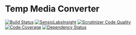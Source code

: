 Temp Media Converter
====================

[![Build Status](https://travis-ci.org/temp/media-converter.svg?branch=master)](https://travis-ci.org/temp/media-converter)
[![SensioLabsInsight](https://insight.sensiolabs.com/projects/eb5be5b3-d465-4b3d-84df-056067c525fc/mini.png)](https://insight.sensiolabs.com/projects/eb5be5b3-d465-4b3d-84df-056067c525fc)
[![Scrutinizer Code Quality](https://scrutinizer-ci.com/g/temp/media-converter/badges/quality-score.png?b=master)](https://scrutinizer-ci.com/g/temp/media-converter/?branch=master)
[![Code Coverage](https://scrutinizer-ci.com/g/temp/media-converter/badges/coverage.png?b=master)](https://scrutinizer-ci.com/g/temp/media-converter/?branch=master)
[![Dependency Status](https://www.versioneye.com/php/temp:media-converter/dev-master/badge.png)](https://www.versioneye.com/php/temp:media-converter/dev-master)
